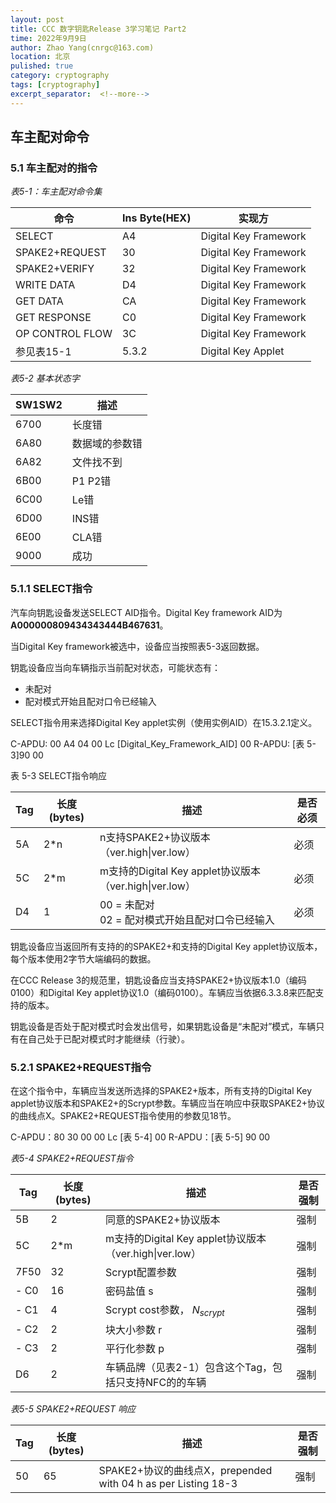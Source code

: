 ```yaml
---
layout: post
title: CCC 数字钥匙Release 3学习笔记 Part2
time: 2022年9月9日
author: Zhao Yang(cnrgc@163.com)
location: 北京
pulished: true
category: cryptography
tags: [cryptography]
excerpt_separator:  <!--more-->
---
```

## 车主配对命令



### 5.1 车主配对的指令

*表5-1：车主配对命令集*

|命令|Ins Byte(HEX)|实现方|
|-|-|-|
|SELECT|A4|Digital Key Framework|
|SPAKE2+REQUEST|30|Digital Key Framework|
|SPAKE2+VERIFY|32|Digital Key Framework|
|WRITE DATA|D4|Digital Key Framework|
|GET DATA|CA|Digital Key Framework|
|GET RESPONSE|C0|Digital Key Framework|
|OP CONTROL FLOW|3C|Digital Key Framework|
|参见表15-1|5.3.2|Digital Key Applet|

*表5-2 基本状态字*

|SW1SW2|描述|
|-|-|
|6700|长度错|
|6A80|数据域的参数错|
|6A82|文件找不到|
|6B00|P1 P2错|
|6C00|Le错|
|6D00|INS错|
|6E00|CLA错|
|9000|成功|

### 5.1.1 SELECT指令

汽车向钥匙设备发送SELECT AID指令。Digital Key framework AID为**A000000809434343444B467631**。

当Digital Key framework被选中，设备应当按照表5-3返回数据。

钥匙设备应当向车辆指示当前配对状态，可能状态有：

- 未配对
- 配对模式开始且配对口令已经输入

SELECT指令用来选择Digital Key applet实例（使用实例AID）在15.3.2.1定义。

C-APDU: 00 A4 04 00 Lc [Digital_Key_Framework_AID] 00
R-APDU: [表 5-3]90 00 

表 5-3 SELECT指令响应

|Tag|长度(bytes)|描述|是否必须|
|-|-|-|-|
|5A|2*n|n支持SPAKE2+协议版本（ver.high\|ver.low）| 必须 |
|5C|2*m|m支持的Digital Key applet协议版本（ver.high\|ver.low）|必须|
|D4|1|00 = 未配对<br/>02 = 配对模式开始且配对口令已经输入|必须|

钥匙设备应当返回所有支持的的SPAKE2+和支持的Digital Key applet协议版本，每个版本使用2字节大端编码的数据。

在CCC Release 3的规范里，钥匙设备应当支持SPAKE2+协议版本1.0（编码0100）和Digital Key applet协议1.0（编码0100）。车辆应当依据6.3.3.8来匹配支持的版本。

钥匙设备是否处于配对模式时会发出信号，如果钥匙设备是“未配对”模式，车辆只有在自己处于已配对模式时才能继续（行驶）。

### 5.2.1 SPAKE2+REQUEST指令

在这个指令中，车辆应当发送所选择的SPAKE2+版本，所有支持的Digital Key applet协议版本和SPAKE2+的Scrypt参数。车辆应当在响应中获取SPAKE2+协议的曲线点X。SPAKE2+REQUEST指令使用的参数见18节。

C-APDU：80 30 00 00 Lc [表 5-4] 00 
R-APDU：[表 5-5] 90 00

*表5-4 SPAKE2+REQUEST指令*

|Tag|长度(bytes)|描述|是否强制|
|-|-|-|-|
|5B|2|同意的SPAKE2+协议版本|强制|
|5C|2*m|m支持的Digital Key applet协议版本（ver.high\|ver.low）|强制|
|7F50|32|Scrypt配置参数|强制|
| - C0|16|密码盐值 s|强制|
| - C1|4|Scrypt cost参数， $N_{scrypt}$|强制|
| - C2|2|块大小参数 r|强制|
| - C3|2|平行化参数 p|强制|
|D6|2|车辆品牌（见表2-1）包含这个Tag，包括只支持NFC的的车辆|强制|

*表5-5 SPAKE2+REQUEST 响应*

|Tag|长度(bytes)|描述|是否强制|
|-|-|-|-|
|50|65|SPAKE2+协议的曲线点X，prepended with 04 h as per Listing 18-3|强制|

